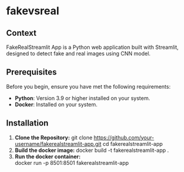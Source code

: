 # fakevsreal

## Context
FakeRealStreamlit App is a Python web application built with Streamlit, designed to detect fake and real images using CNN model.
## Prerequisites

Before you begin, ensure you have met the following requirements:

- **Python**: Version 3.9 or higher installed on your system.
- **Docker**: Installed on your system.
## Installation

1. **Clone the Repository:**
   git clone https://github.com/your-username/fakerealstreamlit-app.git
   cd fakerealstreamlit-app
2. **Build the docker image:**
   docker build -t fakerealstreamlit-app .
3. **Run the docker container:**  
   docker run -p 8501:8501 fakerealstreamlit-app

